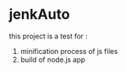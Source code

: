 # jenkAuto

this project is a test for : 
1) minification process of js files
2) build of node.js app
